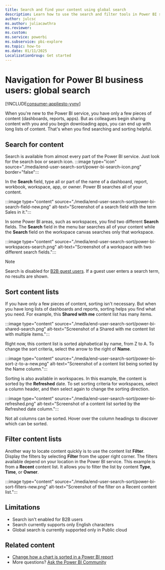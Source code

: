 ```yaml
---
title: Search and find your content using global search
description: Learn how to use the search and filter tools in Power BI service to quickly find the content you want.
author: julcsc
ms.author: juliacawthra
ms.reviewer: 
ms.custom: 
ms.service: powerbi
ms.subservice: pbi-explore
ms.topic: how-to
ms.date: 01/11/2025
LocalizationGroup: Get started
---
```


# Navigation for Power BI business users: global search

[!INCLUDE[consumer-appliesto-yyny](../includes/consumer-appliesto-yyny.md)]

When you're new to the Power BI service, you have only a few pieces of content (dashboards, reports, apps). But as colleagues begin sharing content with you and you begin downloading apps, you can end up with long lists of content. That's when you find searching and sorting helpful.

## Search for content

Search is available from almost every part of the Power BI service. Just look for the search box or search icon. :::image type="icon" source="./media/end-user-search-sort/power-bi-search-icon.png" border="false":::

In the **Search** field, type all or part of the name of a dashboard, report, workbook, workspace, app, or owner. Power BI searches all of your content.

:::image type="content" source="./media/end-user-search-sort/power-bi-search-field-new.png" alt-text="Screenshot of a search field with the term Sales in it.":::

In some Power BI areas, such as workspaces, you find two different **Search** fields. The **Search** field in the menu bar searches all of your content while the **Search** field on the workspace canvas searches only that workspace.

:::image type="content" source="./media/end-user-search-sort/power-bi-workspaces-search.png" alt-text="Screenshot of a workspace with two different search fields.":::

> [!NOTE]
> Search is disabled for [B2B guest users](../collaborate-share/service-roles-new-workspaces.md). If a guest user enters a search term, no results are shown. 

## Sort content lists

If you have only a few pieces of content, sorting isn't necessary. But when you have long lists of dashboards and reports, sorting helps you find what you need. For example, this **Shared with me** content list has many items.

:::image type="content" source="./media/end-user-search-sort/power-bi-shared-search.png" alt-text="Screenshot of a Shared with me content list with multiple items.":::

Right now, this content list is sorted alphabetical by name, from Z to A. To change the sort criteria, select the arrow to the right of **Name**.

:::image type="content" source="./media/end-user-search-sort/power-bi-sort-z-to-a-new.png" alt-text="Screenshot of a content list being sorted by the Name column.":::

Sorting is also available in workspaces. In this example, the content is sorted by the **Refreshed** date. To set sorting criteria for workspaces, select a column header, and then select again to change the sorting direction.

:::image type="content" source="./media/end-user-search-sort/power-bi-refreshed.png" alt-text="Screenshot of a content list sorted by the Refreshed date column.":::

Not all columns can be sorted. Hover over the column headings to discover which can be sorted.

## Filter content lists

Another way to locate content quickly is to use the content list **Filter**. Display the filters by selecting **Filter** from the upper right corner. The filters available depend on your location in the Power BI service. This example is from a **Recent** content list. It allows you to filter the list by content **Type**, **Time**, or **Owner**.

:::image type="content" source="./media/end-user-search-sort/power-bi-sort-filters-new.png" alt-text="Screenshot of the filter on a Recent content list.":::

## Limitations
* Search isn't enabled for B2B users
* Search currently supports only English characters
* Global search is currently supported only in Public cloud

## Related content

- [Change how a chart is sorted in a Power BI report](end-user-change-sort.md)
- More questions? [Ask the Power BI Community](https://community.powerbi.com/)
